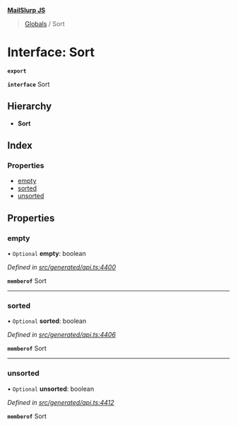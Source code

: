 **[MailSlurp JS](../README.md)**

> [Globals](../README.md) / Sort

# Interface: Sort

**`export`** 

**`interface`** Sort

## Hierarchy

* **Sort**

## Index

### Properties

* [empty](sort.md#empty)
* [sorted](sort.md#sorted)
* [unsorted](sort.md#unsorted)

## Properties

### empty

• `Optional` **empty**: boolean

*Defined in [src/generated/api.ts:4400](https://github.com/mailslurp/mailslurp-client/blob/aa918cc/src/generated/api.ts#L4400)*

**`memberof`** Sort

___

### sorted

• `Optional` **sorted**: boolean

*Defined in [src/generated/api.ts:4406](https://github.com/mailslurp/mailslurp-client/blob/aa918cc/src/generated/api.ts#L4406)*

**`memberof`** Sort

___

### unsorted

• `Optional` **unsorted**: boolean

*Defined in [src/generated/api.ts:4412](https://github.com/mailslurp/mailslurp-client/blob/aa918cc/src/generated/api.ts#L4412)*

**`memberof`** Sort
